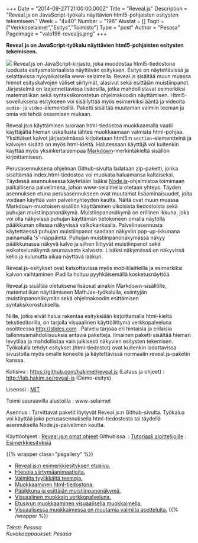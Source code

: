 +++
Date = "2014-09-27T21:00:00.000Z"
Title = "Reveal.js"
Description = "Reveal.js on JavaScript-työkalu näyttävien html5-pohjaisten esitysten tekemiseen."
Week = "4x40"
Number = "196"
Alustat = []
Tagit = ["Verkkoselaimet","Esitys","Toimisto"]
Type = "post"
Author = "Pesasa"
Pageimage = "valo196-revealjs.png"
+++


**Reveal.js on JavaScript-työkalu näyttävien html5-pohjaisten esitysten
tekemiseen.**

![ ](/images/valo196-revealjs.png "fig:valo196-revealjs.png") Reveal.js on
JavaScript-kirjasto, joka muodostaa html5-tiedostona luodusta
esitysmateriaalista näyttävän esityksen. Esitys on näytettävissä ja
selattavissa nykyaikaisella www-selaimella. Reveal.js sisältää muun
muassa hienot esityskalvojen väliset siirtymät, alasivut sekä esittäjän
muistiinpanot. Järjestelmä on laajennettavissa lisäosilla, jotka
mahdollistavat esimerkiksi matematiikan sekä syntaksikorostetun
ohjelmakoodin näyttämisen. Html5-sovelluksena esitykseen voi sisällyttää
myös esimerkiksi ääntä ja videoita `audio`- ja `video`-elementeillä.
Paketti sisältää muutaman valmiin teeman ja omia voi tehdä osaamisen
mukaan.

Reveal.js:n käyttäminen suoraan html-tiedostoa muokkaamalla vaatii
käyttäjältä hieman uskallusta lähteä muokkaamaan valmista html-pohjaa.
Yksittäiset kalvot järjestelmässä kirjoitetaan html5:n
`section`-elementteinä ja kalvojen sisältö on myös html-kieltä.
Halutessaan käyttäjä voi kuitenkin käyttää myös yksinkertaisempaa
[Markdown](http://en.wikipedia.org/wiki/Markdown)-merkintäkieltä
sisällön kirjoittamiseen.

Perusasennuksena ohjelman Github-sivulta ladataan zip-paketti, jonka
sisältämää index.html-tiedostoa voi muokata haluamansa kaltaiseksi.
Täydessä asennuksessa käytetään lisäksi
[Node.js](Node.js)-ohjelmistoa toimimaan paikallisena
palvelimena, johon www-selaimella otetaan yhteys. Täyden asennuksen
etuna perusasennukseen ovat muutamat lisäominaisuudet, joita voidaan
käyttää vain palvelinyhteyden kautta. Näitä ovat muun muassa
Markdown-muotoisen sisällön käyttäminen ulkoisista tiedostoista sekä
puhujan muistiinpanonäkymä. Muistiinpanonäkymä on erillinen ikkuna, joka
voi olla näkyvissä puhujan käyttämän tietokoneen omalla näytöllä
pääikkunan ollessa näkyvissä valkokankaalla. Palvelinasennusta
käytettäessä puhujan muistiinpanot saadaan näkyviin pop-up-ikkunana
painamalla 's'-näppäintä. Puhujan muistiinpanonäkymässä näkyy
pääikkunassa näkyvä kalvo ja siihen liittyvät muistiinpanot sekä
esikatselunäkymä seuraavasta kalvosta. Lisäksi näkymässä on näkyvissä
kello ja kulunutta aikaa näyttävä laskuri.

Reveal.js-esitykset ovat katsottavissa myös mobiililaitteilla ja
esimerkiksi kalvon vaihtaminen iPadilla hoituu pyyhkäisemällä
kosketusnäyttöä.

Reveal.js sisältää oletuksena lisäosat ainakin Markdown-sisällölle,
matematiikan näyttämiseen MathJax-työkalulla, esiintyjän
muistiinpanonäkymän sekä ohjelmakoodin esittämisen
syntaksikorostuksella.

Niille, jotka eivät halua rakentaa esityksiään kirjoittamalla
html-kieltä tekstieditorilla, on tarjolla visuaalinen käyttöliittymä
verkkopalveluna osoitteessa <http://slides.com> . Palvelu tarjoaa eri
hintaisia ja erilaisia tallennusmahdollisuuksia antavia paketteja.
Ilmainen paketti sisältää hieman levytilaa ja mahdollistaa vain
julkisesti näkyvien esitysten tekemisen. Työkalulla tehdyt esitykset
(html-tiedostot) ovat kuitenkin ladattavissa sivustolta myös omalle
koneelle ja käytettävissä normaalin reveal.js-paketin kanssa.

Kotisivu
:   <https://github.com/hakimel/reveal.js> (Lataus ja ohjeet)
:   <http://lab.hakim.se/reveal-js> (Demo-esitys)

Lisenssi
:   [MIT](MIT)

Toimii seuraavilla alustoilla
:   www-selaimet

Asennus
:   Tarvittavat paketit löytyvät Reveal.js:n Github-sivulta. Työkalua
    voi käyttää joko perusasennuksella html-tiedostosta tai täydellä
    asennuksella Node.js-palvelimen kautta.

Käyttöohjeet
:   [Reveal.js:n omat ohjeet](https://github.com/hakimel/reveal.js)
    Githubissa.
:   [Tutoriaali
    aloittelijoille](http://htmlcheats.com/reveal-js/reveal-js-tutorial-reveal-js-for-beginners/)
:   [Esimerkkiesityksiä](https://github.com/hakimel/reveal.js/wiki/Example-Presentations)

{{% wrapper class="psgallery" %}}
-   [Reveal.js:n esimerkkiesityksen etusivu.](/images/revealjs-1.jpg)
-   [Hienoja siirtymäanimaatioita.](/images/revealjs-2.jpg)
-   [Valmiita tyylikkäitä teemoja.](/images/revealjs-3.jpg)
-   [Muokkaaminen html-tiedostona.](/images/revealjs-4.jpg)
-   [Pääikkuna ja esittäjän muistiinpanonäkymä.](/images/revealjs-5.jpg)
-   [Visuaalinen muokkain verkkopalveluna.](/images/revealjs-6.jpg)
-   [Etusivun muokkaaminen visuaalisella
    muokkaimella.](/images/revealjs-7.jpg)
-   [Visuaalisessa muokkaimessa on muutamia valmiita
    asetteluita.](/images/revealjs-8.jpg)
{{% /wrapper %}}

*Teksti: Pesasa* <br />
*Kuvakaappaukset: Pesasa*


